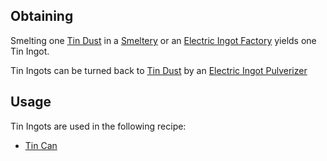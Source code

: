 
## Obtaining

Smelting one [Tin Dust](https://github.com/Slimefun/Slimefun4/wiki/Tin-Dust) in a [Smeltery](https://github.com/Slimefun/Slimefun4/wiki/Smeltery) or an [Electric Ingot Factory](https://github.com/Slimefun/Slimefun4/wiki/Electric-Ingot-Factory) yields one Tin Ingot.<br>

Tin Ingots can be turned back to [Tin Dust](https://github.com/Slimefun/Slimefun4/wiki/Tin-Dust) by an [Electric Ingot Pulverizer](https://github.com/Slimefun/Slimefun4/wiki/Electric-Ingot-Pulverizer)

## Usage

Tin Ingots are used in the following recipe:

* [Tin Can](https://github.com/Slimefun/Slimefun4/wiki/Miscellaneous-Items)
